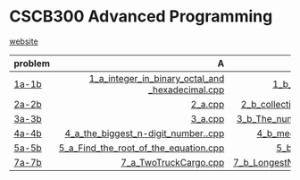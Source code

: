 CSCB300 Advanced Programming
============================

 [website](http://nikolay.kirov.be/2017/CSCB300/index.html)


|problem     |A|B|
| :------- | ----: | :---: |
|[1a-1b](http://nikolay.kirov.be/2017/CSCB300/t01.html)|[1_a_integer_in_binary_octal_and _hexadecimal.cpp](https://github.com/gabrielpal96/NBU/blob/master/CSCB300_Advanced_Programming/1_a_integer_in_binary_octal_and%20_hexadecimal.cpp)|[1_b_primeNumbers.cpp]()|
|[2a-2b](http://nikolay.kirov.be/2017/CSCB300/t02.html) |[2_a.cpp](https://github.com/gabrielpal96/NBU/blob/master/CSCB300_Advanced_Programming/2_a.cpp)|[2_b_collection_of_simple_fractions.cpp](https://github.com/gabrielpal96/NBU/blob/master/CSCB300_Advanced_Programming/2_b_collection_of_simple_fractions.cpp)|
|[3a-3b](http://nikolay.kirov.be/2017/CSCB300/t03.html)|[3_a.cpp](https://github.com/gabrielpal96/NBU/blob/master/CSCB300_Advanced_Programming/3_a.cpp)|[3_b_The_number_of_prime_numbers.cpp](https://github.com/gabrielpal96/NBU/blob/master/CSCB300_Advanced_Programming/3_b_The_number_of_prime_numbers..cpp)|
|[4a-4b](http://nikolay.kirov.be/2017/CSCB300/t04.html)|[4_a_the_biggest_n-digit_number..cpp](https://github.com/gabrielpal96/NBU/blob/master/CSCB300_Advanced_Programming/4_a_the_biggest_n-digit_number..cpp)|[4_b_median_the_multitude..cpp](https://github.com/gabrielpal96/NBU/blob/master/CSCB300_Advanced_Programming/4_b_median_the_multitude..cpp)|
|[5a-5b](http://nikolay.kirov.be/2017/CSCB300/t05.html)|[5_a_Find_the_root_of_the_equation.cpp](https://github.com/gabrielpal96/NBU/blob/master/CSCB300_Advanced_Programming/5_a_Find_the_root_of_the_equation.cpp)|[5_b_Knight's_tour.cpp](https://github.com/gabrielpal96/NBU/blob/master/CSCB300_Advanced_Programming/5_b_Knight's_tour.cpp)|
|[7a-7b](http://nikolay.kirov.be/2017/CSCB300/t07.html)|[7_a_TwoTruckCargo.cpp](https://github.com/gabrielpal96/NBU/blob/master/CSCB300_Advanced_Programming/7_a_TwoTruckCargo.cpp)|[7_b_LongestNonDecreasingSequence.cpp](https://github.com/gabrielpal96/NBU/blob/master/CSCB300_Advanced_Programming/7_b_LongestNonDecreasingSequence.cpp)|

